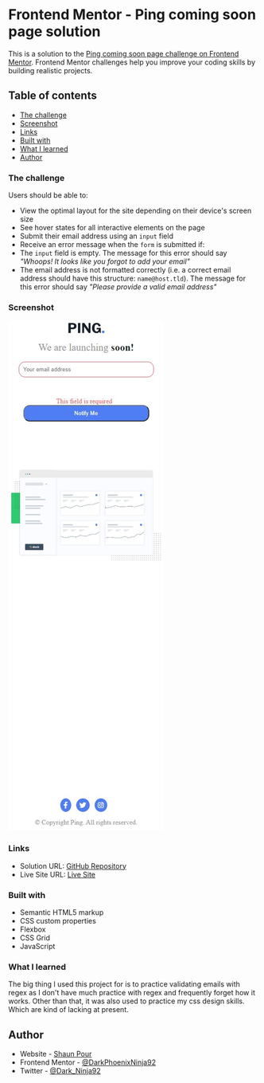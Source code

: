 # Frontend Mentor - Ping coming soon page solution

This is a solution to the [Ping coming soon page challenge on Frontend Mentor](https://www.frontendmentor.io/challenges/ping-single-column-coming-soon-page-5cadd051fec04111f7b848da). Frontend Mentor challenges help you improve your coding skills by building realistic projects.  

## Table of contents

- [The challenge](#the-challenge)
- [Screenshot](#screenshot)
- [Links](#links)
- [Built with](#built-with)
- [What I learned](#what-i-learned)
- [Author](#author)

### The challenge

Users should be able to:
  
- View the optimal layout for the site depending on their device's screen size
- See hover states for all interactive elements on the page
- Submit their email address using an `input` field
- Receive an error message when the `form` is submitted if:
- The `input` field is empty. The message for this error should say *"Whoops! It looks like you forgot to add your email"*
- The email address is not formatted correctly (i.e. a correct email address should have this structure: `name@host.tld`). The message for this error should say *"Please provide a valid email address"*

### Screenshot

![Screenshot](Screenshot.jpg)

### Links

- Solution URL: [GitHub Repository](https://github.com/DarkPhoenixNinja92/ping-single-column-coming-soon-page)
- Live Site URL: [Live Site](https://DarkPhoenixNinja92.github.io/ping-single-column-coming-soon-page)

### Built with

- Semantic HTML5 markup
- CSS custom properties
- Flexbox
- CSS Grid
- JavaScript

### What I learned

The big thing I used this project for is to practice validating emails with regex as I don't have much practice with regex and frequently forget how it works. Other than that, it was also used to practice my css design skills.
Which are kind of lacking at present.

## Author

- Website - [Shaun Pour](https://scpour.com)
- Frontend Mentor - [@DarkPhoenixNinja92](https://www.frontendmentor.io/profile/DarkPhoenixNinja92)
- Twitter - [@Dark_Ninja92](https://www.twitter.com/Dark_Ninja92)
